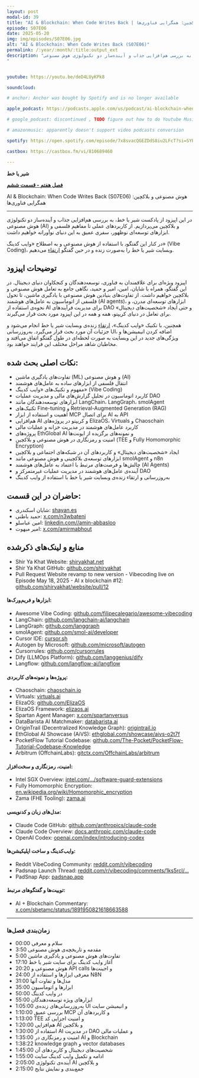 ```yaml
---
layout: post
modal-id: 39
title: "AI & Blockchain: When Code Writes Back | هوش مصنوعی و بلاکچین: همگرایی فناوری‌ها (S07E06)"
episode: S07E06
date: 2025-05-20
img: img/episodes/S07E06.jpg
alt: "AI & Blockchain: When Code Writes Back (S07E06)"
permalink: /:year/:month/:title:output_ext
description: "در این اپیزود از پادکست شیر یا خط، به بررسی هم‌افزایی جذاب و آینده‌ساز دو تکنولوژی هوش مصنوعی (AI) و بلاکچین می‌پردازیم. از کاربردهای عملی تا مفاهیم فلسفی و ابزارهای توسعه‌ای نوظهور و وایب-کدینگ، سفری عمیق به این دنیای نوآورانه خواهیم داشت. در کنار این گفتگو٫ با استفاده از هوش مصنوعی و به اصطلاح «وایب کدینگ» (Vibe Coding)، وبسایت شیر یا خط را به‌صورت زنده و در حین گفتگو ارتقاء می‌دهیم. 
" 


youtube: https://youtu.be/deD4LUyKPk8

soundcloud: 

# anchor: Anchor was bought by Spotify and is no longer available

apple_podcast: https://podcasts.apple.com/us/podcast/ai-blockchain-when-code-writes-back-s07e06-%D9%87%D9%88%D8%B4-%D9%85%D8%B5%D9%86%D9%88%D8%B9%DB%8C/id1221206951?i=1000709375090

# google_podcast: discontinued , TODO figure out how to do Youtube Music

# amazonmusic: apparently doesn't support video podcasts conversion 

spotify: https://open.spotify.com/episode/7x8svacQGEZDdS8iu2LFcT?si=SYPv5npVRqaI3qtW-Nm1_w

castbox: https://castbox.fm/vi/810689460

---
```



**شیر یا خط**

**[فصل هفتم - قسمت ششم](https://shiryakhat.net/2025/05/ai-blockchain-vibecoding.html)**

AI & Blockchain: When Code Writes Back (S07E06) هوش مصنوعی و بلاکچین: همگرایی فناوری‌ها 

-------------------------------------------------------

در این اپیزود از پادکست شیر یا خط، به بررسی هم‌افزایی جذاب و آینده‌ساز دو تکنولوژی هوش مصنوعی (AI) و بلاکچین می‌پردازیم. از کاربردهای عملی تا مفاهیم فلسفی و ابزارهای توسعه‌ای نوظهور، سفری عمیق به این دنیای نوآورانه خواهیم داشت.

در کنار این گفتگو٫ با استفاده از هوش مصنوعی و به اصطلاح «وایب کدینگ» (Vibe Coding)، وبسایت شیر یا خط را به‌صورت زنده و در حین گفتگو [ارتقاء](https://github.com/shiryakhat/website/pull/12) می‌دهیم. 


## توضیحات اپیزود

اپیزود ویژه‌ای برای علاقمندان به فناوری، توسعه‌دهندگان و کنجکاوان دنیای دیجیتال. در این گفتگو، همراه با شایان، امین، امیر و حمید، نگاهی جامع به تعامل هوش مصنوعی و بلاکچین خواهیم داشت. از تفاوت‌های بنیادین هوش مصنوعی با یادگیری ماشین، تا تحول فلسفی از اتوماسیون به عامل‌های هوشمند (AI agents)، ابزارهای توسعه‌ای مدرن، و نحوه‌ی استفاده از AI برای مدیریت فرآیندهای DAO و حتی ایجاد «شخصیت‌های دیجیتال» برای تعامل در دنیای کریپتو، همه و همه در این اپیزود مورد بحث قرار می‌گیرند.

همچنین، با تکنیک «وایب کدینگ»، [ارتقاء](https://github.com/shiryakhat/website/pull/12) زنده‌ی وبسایت شیر یا خط انجام می‌شود و جزئیات آن مورد بحث قرار می‌گیرد. به‌روزرسانی UI، اضافه کردن انیمیشن‌ها و ویژگی‌های جدید در این وبسایت به صورت لحظه‌ای در طول گفتگو اتفاق می‌افتد و مخاطبان شاهد مراحل مختلف این فرایند خواهند بود.

## نکات اصلی بحث‌ شده:
* تفاوت‌های یادگیری ماشین (ML) و هوش مصنوعی (AI)
* انتقال فلسفی از ابزارهای ساده به عامل‌های هوشمند
* مفهوم و تکنیک‌های «وایب کدینگ» (Vibe Coding)
* کاربرد اتوماسیون در تحلیل گزارش‌های مالی و مدیریت عملیات DAO
* ابزارهای توسعه‌دهندگان مانند LangChain، LangGraph، smolAgent
* تکنیک‌های Fine-tuning و Retrieval-Augmented Generation (RAG)
* اهمیت و استفاده از ابزار MCP برای اتصال AI به API
* هم‌افزایی AI و کریپتو در پروژه‌های ElizaOS، Virtuals و Chaoschain
* کاربرد عامل‌های هوشمند در مدیریت خزانه و عملیات مالی
* پروژه‌های EthGlobal AI و نمونه‌های برگزیده از ایونت‌ها
* امنیت و رمزنگاری در هوش مصنوعی و بلاکچین (TEE و Fully Homomorphic Encryption)
* ایجاد «شخصیت‌های دیجیتال» و کاربردهای آن در شبکه‌های اجتماعی و بلاکچین
* ابزارهای توسعه‌ی بلاکچینی و هوش مصنوعی مانند smolAgent و n8n
* چالش‌ها و فرصت‌های مرتبط با اعتماد به عامل‌های هوشمند (AI Agents)
* آینده‌ی عامل‌های هوشمند در مدیریت عملیات غیرمتمرکز و DAO
* به‌روزرسانی و ارتقاء زنده‌ی وبسایت شیر یا خط با استفاده از وایب کدینگ

## **حاضران در این قسمت:**

* شایان اسکندری: [shayan.es](https://shayan.es)  
* حمید باطنی: [x.com/n3wbateni](https://x.com/n3wbateni)
* امین عباسلو: [linkedin.com//amin-abbasloo](https://www.linkedin.com/in/amin-abbasloo-3a2747121/)
* امیر مبهوت: [x.com/amirmabhout](https://x.com/amirmabhout)


## منابع و لینک‌های ذکرشده

- Shir Ya Khat Website: [shiryakhat.net](https://shiryakhat.net/)
- Shir Ya Khat GitHub: [github.com/shiryakhat](https://github.com/shiryakhat)
- Pull Request Website revamp to new version - Vibecoding live on Episode May 18, 2025 - AI x blockchain #12: [github.com/shiryakhat/website/pull/12](https://github.com/shiryakhat/website/pull/12)

#### ابزارها و فریم‌ورک‌ها:
- Awesome Vibe Coding: [github.com/filipecalegario/awesome-vibecoding](https://github.com/filipecalegario/awesome-vibe-coding)
- LangChain: [github.com/langchain-ai/langchain](https://github.com/langchain-ai/langchain)
- LangGraph: [github.com/langgraph](https://github.com/langgraph)
- smolAgent: [github.com/smol-ai/developer](https://github.com/smol-ai/developer)
- Cursor IDE: [cursor.sh](https://cursor.sh)
- Autogen by Microsoft: [github.com/microsoft/autogen](https://github.com/microsoft/autogen)
- Cursorrules: [github.com/cursorrules](https://github.com/cursorrules)
- Dify (LLMOps Platform): [github.com/langgenius/dify](https://github.com/langgenius/dify)
- Langflow: [github.com/langflow-ai/langflow](https://github.com/langflow-ai/langflow)

#### پروژه‌ها و نمونه‌های کاربردی:
- Chaoschain: [chaoschain.io](https://chaoschain.io)
- Virtuals: [virtuals.ai](https://virtuals.ai)
- ElizaOS: [github.com/ElizaOS](https://github.com/ElizaOS)
- ElizaOS Framework: [elizaos.ai](https://elizaos.ai)
- Spartan Agent Manager: [x.com/spartanversus](https://x.com/spartanversus)
- DataBarista AI Matchmaker: [databarista.ai](https://databarista.ai)
- OriginTrail (Decentralized Knowledge Graph): [origintrail.io](https://origintrail.io)
- EthGlobal AI Showcase (AiVS): [ethglobal.com/showcase/aivs-o2t7f](https://ethglobal.com/showcase/aivs-o2t7f)
- PocketFlow Tutorial Codebase: [github.com/The-Pocket/PocketFlow-Tutorial-Codebase-Knowledge](https://github.com/The-Pocket/PocketFlow-Tutorial-Codebase-Knowledge)
- Arbitrum (OffchainLabs): [gitctx.com/OffchainLabs/arbitrum](https://gitctx.com/OffchainLabs/arbitrum)

#### امنیت، رمزنگاری و سخت‌افزار:
- Intel SGX Overview: [intel.com/.../software-guard-extensions](https://www.intel.com/content/www/us/en/products/docs/accelerator-engines/software-guard-extensions.html)
- Fully Homomorphic Encryption: [en.wikipedia.org/wiki/Homomorphic_encryption](https://en.wikipedia.org/wiki/Homomorphic_encryption)
- Zama (FHE Tooling): [zama.ai](https://www.zama.ai/)

#### مدل‌های زبان و کدنویسی:
- Claude Code GitHub: [github.com/anthropics/claude-code](https://github.com/anthropics/claude-code)
- Claude Code Overview: [docs.anthropic.com/claude-code](https://docs.anthropic.com/en/docs/claude-code/overview)
- OpenAI Codex: [openai.com/index/introducing-codex](https://openai.com/index/introducing-codex/)

#### وایب‌کدینگ و ساخت اپلیکیشن‌ها:
- Reddit VibeCoding Community: [reddit.com/r/vibecoding](https://www.reddit.com/r/vibecoding/)
- Padsnap Launch Thread: [reddit.com/r/vibecoding/comments/1ks5rcl/...](https://www.reddit.com/r/vibecoding/comments/1ks5rcl/i_vibecoded_an_app_i_desperately_wanted_and/)
- PadSnap App: [padsnap.app](https://padsnap.app)

#### توییت‌ها و گفتگوهای مرتبط:
- AI + Blockchain Commentary: [x.com/sbetamc/status/1891950821618663588](https://x.com/sbetamc/status/1891950821618663588)


---

### زمان‌بندی فصل‌ها

- 00:00 سلام و معرفی 
- 3:50 مقدمه و تاریخچه‌ی هوش مصنوعی 
- 5:00 تفاوت‌های هوش مصنوعی و یادگیری ماشین 
- 17:10 آغاز وایب کدینگ برای سایت شیر یا خط
- 20:20 هوش مصنوعی و API calls و اجینت‌ها
- 24:00 معرفی ایزارها و استفاده از N8N
- 31:00 مدل‌ها و تفاوت آنها
- 35:00 ابزارها و اتوماسیون
- 50:00  در وایب کدینگ
- 55:00 ابزارهای ویژه توسعه‌دهندگان
- 1:05:00 به‌روزرسانی‌های زنده‌ی UI و انیمیشن سایت
- 1:10:00 بررسی عمیق MCP و کاربردهای آن
- 1:13:00 TEE و امنیت اجزایی کد 
- 1:20:00 هم‌افزایی AI و بلاکچین
- 1:30:00 استفاده از AI در مدیریت DAO و عملیات مالی
- 1:35:00 امنیت و رمزنگاری در AI و Blockchain
- 1:38:22 knowledge graph و vector databases
- 1:45:00 شخصیت‌های دیجیتال و کاربردهای آن
- 1:55:00 ادامه و تکمیل وایب کدینگ سایت
- 2:05:00 آینده‌ی تکنولوژی AI و بلاکچین
- 2:15:00 جمع‌بندی و نمایش نتایج





